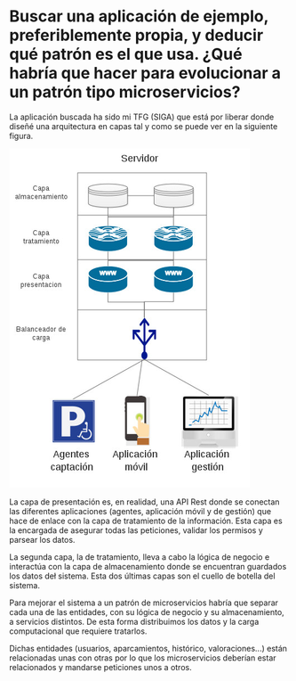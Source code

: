 # Buscar una aplicación de ejemplo, preferiblemente propia, y deducir qué patrón es el que usa. ¿Qué habría que hacer para evolucionar a un patrón tipo microservicios?

La aplicación buscada ha sido mi TFG (SIGA) que está por liberar donde diseñé una arquitectura en capas tal y como se puede ver en la siguiente figura.

![Esquema SIGA](img/esquema_siga.jpg)

La capa de presentación es, en realidad, una API Rest donde se conectan las diferentes aplicaciones (agentes, aplicación móvil y de gestión) que hace de enlace con la capa de tratamiento de la información. Esta capa es la encargada de asegurar todas las peticiones, validar los permisos y parsear los datos.

La segunda capa, la de tratamiento, lleva a cabo la lógica de negocio e interactúa con la capa de almacenamiento donde se encuentran guardados los datos deł sistema. Esta dos últimas capas son el cuello de botella del sistema.

Para mejorar el sistema a un patrón de microservicios habría que separar cada una de las entidades, con su lógica de negocio y su almacenamiento, a servicios distintos. De esta forma distribuimos los datos y la carga computacional que requiere tratarlos.

Dichas entidades (usuarios, aparcamientos, histórico, valoraciones...) están relacionadas unas con otras por lo que los microservicios deberían estar relacionados y mandarse peticiones unos a otros.